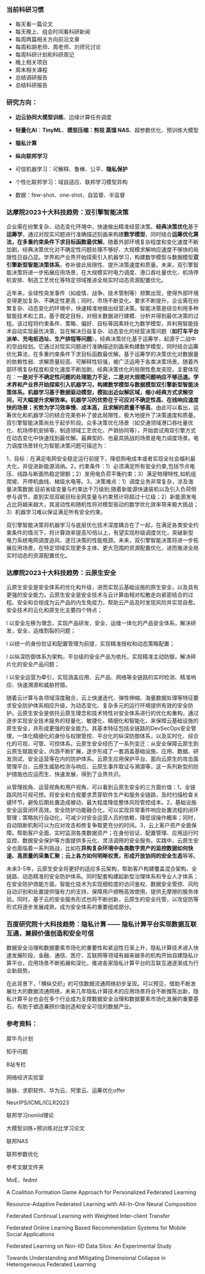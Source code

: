 ### 当前科研习惯

- 每天看一篇论文
- 每天晚上、组会时间看科研新闻
- 每周两篇相关方向前沿文章
- 每周和胡老师、周老师、刘师兄讨论
- 每周科研计划和科研周记
- 晚上相关项目
- 周末相关课程
- 总结调研报告
- 总结科研报告



### 研究方向：

- **边云协同大模型训练**、边缘计算任务调度

- **轻量化AI**：**TinyML**、**模型压缩：剪枝 蒸馏 NAS**、超参数优化、预训练大模型

- **隐私计算**

- **纵向联邦学习**

- 可信机器学习：可解释、鲁棒、公平、**隐私保护**


- 个性化联邦学习：域自适应、联邦学习模型异构


- 数据：few-shot、one-shot、自监督、半监督



### 达摩院2023十大科技趋势：双引擎智能决策

企业需在纷繁复杂、动态变化环境中，快速做出精准经营决策。**经典决策优化**基于**运筹学**，通过对现实问题进行准确描述刻画来构建**数学模型**，同时结合**运筹优化算法，**在多重约束条件下求目标函数**最优解**。随着外部环境复杂程度和变化速度不断加剧，经典决策优化对不确定性问题处理不够好、大规模求解响应速度不够快的局限性日益凸显。学界和产业界开始探索引入机器学习，构建数学模型与数据模型**双引擎新型智能决策体系**，弥补彼此局限性、提升决策速度和质量。未来，双引擎智能决策将进一步拓展应用场景，在大规模实时电力调度、港口吞吐量优化、机场停机安排、制造工艺优化等特定领域推进全局实时动态资源配置优化。

近年来，全球性突发事件（如疫情、战争、技术管制等）频繁出现，使得外部环境变得更加复杂、不确定性更高；同时，市场不断变化、要求不断提升。企业需在纷繁复杂、动态变化的环境中，快速精准地做出经营决策。智能决策是综合利用多种智能技术和工具，基于既定目标，对相关数据进行建模、分析并得到最优决策的过程。该过程将约束条件、策略、偏好、目标等因素转化为数学模型，并利用智能技术自动实现最优决策，旨在解决日益复杂、动态变化的经营决策问题（**如打车平台派单、充电桩选址、生产排程等问题**）。经典决策优化基于运筹学，起源于二战中的空战规划。它通过对现实问题进行准确描述刻画来构建数学模型，同时结合运筹优化算法，在多重约束条件下求目标函数最优解。基于运筹学的决策优化对数据量的依赖性弱、求解质量较高、可解释性较强，被广泛运用于各类决策场景。随着外部环境复杂程度和变化速度不断加剧，经典决策优化的局限性愈发突现，主要体现在：**一是对于不确定性问题的处理能力不足，二是对大规模问题响应不够迅速。**学术界和产业界开始探索引入机器学习，构建数学模型与数据模型双引擎新型智能决策体系。机器学习基于数据驱动模型，模拟出近似解区域，缩小经典方式求解空间，可大幅提升求解效率。机器学习的优势在于可应对不确定性高、在线响应速度快的场景；劣势为**学习效率慢、成本高，且求解的质量不够高**。由此可以看出，运筹优化和机器学习的结合完美弥补了彼此局限性，极大地提升了决策速度和质量。双引擎智能决策尚处于起步阶段。众多决策优化场景（如交通领域港口吞吐量优化、机场停机安排等，制造领域工艺优化、产销协同等），开始尝试用双引擎方式在动态变化中快速找到最优解。最典型的、也最具挑战的场景是电力调度场景。电力调度场景转化为智能决策问题可描述为：

1，目标：在满足电网安全稳定运行前提下，降低购电成本或者实现全社会福利最大化，并促进新能源消纳。2，约束条件：1）必须满足所有安全约束,包括节点电压、线路与断面热稳定限额；2）发用电负荷平衡约束；3）满足物理特性,如机组爬坡、开停机曲线、梯级水电等。3，决策难点：1）调度业务非常复杂，涉及海量决策数据:目前省级变量与约束达千万级别;随着新能源快速装机以及引入负荷侧参与调节，直到实现双碳目标全网变量与约束预计将超过十亿级；2）新能源发电占比将越来越大，其波动性和随机性将对模型驱动的数学优化效率带来极大挑战；3）机器学习难以保证满足所有安全约束。

双引擎智能决策将机器学习与底层优化技术深度耦合在了一起，在满足各类安全约束条件的情况下，将计算效率提高10倍以上，有望实现秒级调度优化，突破新型电力系统电网调度追风、逐日决策的性能瓶颈。未来，双引擎智能决策将进一步拓展应用场景，在特定领域实现更多主体、更大范围的资源配置优化，进而推进全局实时动态的资源配置优化。



### 达摩院2023十大科技趋势：云原生安全

云原生安全是安全体系的优化和升级，进而实现云基础设施的原生安全，以及具有更强的安全能力。云原生安全是安全技术与云计算由相对松散走向紧密结合的过程。安全和合规成为云产品的内生免疫力，帮助云产品及时发现风险并实现自愈。安全技术的云化和原生化主要四个特点；

l 以安全左移为理念，实现产品研发、安全、运维一体化的产品安全体系，解决研发，安全，运维割裂的问题；

l 以统一的身份验证和配置管理为前提，实现精准授权和动态策略配置；

l 以纵深防御体系为架构，平台级的安全产品为依托，实现精准主动防御，解决碎片化的安全产品问题；

l 以安全运营为牵引，实现涵盖应用、云产品、网络等全链路的实时检测、精准响应、快速溯源和威胁狩猎。

随着云计算与各领域深度融合，云上快速迭代、弹性伸缩、海量数据处理等特征要求安全防护体系相应升级，为动态变化、复杂多元的运行环境提供有效的安全防护。云原生安全是依托云原生理念和技术特性对安全体系进行的优化和重构，通过逐步实现安全技术服务的轻量化、敏捷化、精细化和智能化，来保障云基础设施的原生安全，并形成更强的安全能力。其基本特征包括全链路的DevSecOps安全管理，一体化精细化的身份与权限管控、平台化的纵深防御体系，以及实时化、综合化的可视、可管、可控体系。云原生安全经历了一系列变迁：从安全保障云原生到云原生赋能安全，内涵不断扩展，逐步形成了一套涵盖基础设施、应用、数据、研发测试、安全运营等在内的防护体系。云原生应用保护平台、面向云原生的攻击面管理平台、云原生威胁检测与响应、云原生事件取证与溯源等，这一系列新型的防护措施也应运而生、快速发展，得到了业界共识。

从管理视角、运营视角和用户视角，可以看到云原生安全的三方面价值：1，全链路风险可视可控。将安全和合规要求贯穿软件生产和服务全链路，及时扫描检查关键环节，避免后期处置造成被动，最大程度降低整体风险管控成本。2，基础设施安全运营闭环高效。安全防护功能融合化，可以实现异常事件响应处置流程的闭环管理；策略执行自动化，可减少对安全运营人员的依赖，降低误操作概率；同时，自动阻断机制可以为应对攻击和修复争取更充分的时间。3，云上客户资产全面保障。帮助客户全面、实时监测各类数据资产；在身份验证、配置管理、应用运行时监控、数据安全保护等方面提供多元化、灵活调用的安全服务。实践中，云原生安全也面临着一系列挑战，比如在**异构复杂环境中各类数字资产的监控数据如何快速、高质量的采集汇聚**；**云上各方如何明晰权责，形成开放协同的安全生态**等等。

未来3-5年，云原生安全将更好的适应多云架构，帮助客户构建覆盖混合架构、全链路、动态精准的安全防护体系。同时配套构建起新型治理体系和专业人才体系；在安全防护效能方面，智能化技术为实现细粒度的访问鉴权、数据安全管控、风险自动识别和处置提供强有力的支持，保障用户顺畅高效使用，提供无摩擦的服务体验。同时，基于云的安全服务形式也将不断创新，云原生的安全托管，以攻促防等形式将逐步发展成熟，成为安全体系的重要组成部分。



### 百度研究院十大科技趋势：隐私计算 —— 隐私计算平台实现数据互联互通，兼顾价值创造和安全可信

数据安全治理和数据要素市场化的重要性和紧迫性日渐上升，隐私计算技术进入快速发展阶段，金融、通信、医疗、互联网等领域有越来越多的机构开始自建隐私计算平台，应用场景不断拓展和深化，推进各家隐私计算平台的互联互通逐渐成为行业新趋势。

在此背景下，「横纵交织」的可信数据流通网络初步呈现。可以预见，借助不断发展壮大的数据流通网络，未来几年隐私计算技术的应用场景将会不断推陈出新，隐私计算平台也会在多个行业成为支撑数据安全治理和数据要素市场化发展的重要基石，有助于塑造兼顾价值创造和安全可信的数据产业。




### 参考资料：

犀牛鸟计划

知乎问题

B站专栏

网络经济实验室

脉脉、求职软件、华为云、阿里云、运筹优化offer

NeurIPS/ICML/ICLR2023

联邦学习noniid理论

大模型训练+预训练对比学习论文

联邦NAS

联邦参数优化

参考文献文件夹

MoE、fedml

A Coalition Formation Game Approach for Personalized Federated Learning

Resource-Adaptive Federated Learning with All-In-One Neural Composition

Federated Continual Learning with Weighted Inter-client Transfer

Federated Online Learning Based Recommendation Systems for Mobile Social Applications

Federated Learning on Non-IID Data Silos: An Experimental Study

Towards Understanding and Mitigating Dimensional Collapse in Heterogeneous Federated Learning

